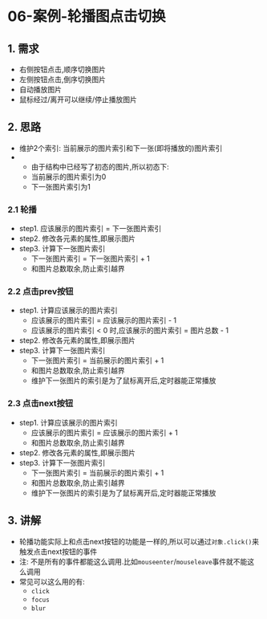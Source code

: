 # 06-案例-轮播图点击切换

## 1. 需求

- 右侧按钮点击,顺序切换图片
- 左侧按钮点击,倒序切换图片
- 自动播放图片
- 鼠标经过/离开可以继续/停止播放图片

## 2. 思路

- 维护2个索引: 当前展示的图片索引和下一张(即将播放的)图片索引
- - 由于结构中已经写了初态的图片,所以初态下:
  - 当前展示的图片索引为0
  - 下一张图片索引为1

### 2.1 轮播

- step1. 应该展示的图片索引 = 下一张图片索引
- step2. 修改各元素的属性,即展示图片
- step3. 计算下一张图片索引
  - 下一张图片索引 = 下一张图片索引 + 1
  - 和图片总数取余,防止索引越界

### 2.2 点击prev按钮

- step1. 计算应该展示的图片索引
  - 应该展示的图片索引 = 应该展示的图片索引 - 1
  - 应该展示的图片索引 < 0 时,应该展示的图片索引 = 图片总数 - 1
- step2. 修改各元素的属性,即展示图片
- step3. 计算下一张图片索引
  - 下一张图片索引 = 当前展示的图片索引 + 1
  - 和图片总数取余,防止索引越界
  - 维护下一张图片的索引是为了鼠标离开后,定时器能正常播放

### 2.3 点击next按钮

- step1. 计算应该展示的图片索引
  - 应该展示的图片索引 = 应该展示的图片索引 + 1
  - 和图片总数取余,防止索引越界
- step2. 修改各元素的属性,即展示图片
- step3. 计算下一张图片索引
  - 下一张图片索引 = 当前展示的图片索引 + 1
  - 和图片总数取余,防止索引越界
  - 维护下一张图片的索引是为了鼠标离开后,定时器能正常播放

## 3. 讲解

- 轮播功能实际上和点击next按钮的功能是一样的,所以可以通过`对象.click()`来触发点击next按钮的事件
- 注: 不是所有的事件都能这么调用.比如`mouseenter`/`mouseleave`事件就不能这么调用
- 常见可以这么用的有:
  - `click`
  - `focus`
  - `blur`